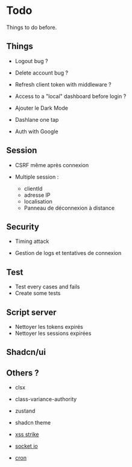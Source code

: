 # Todo

Things to do before.

## Things

- Logout bug ?
- Delete account bug ?

- Refresh client token with middleware ?
- Access to a "local" dashboard before login ?

- Ajouter le Dark Mode

- Dashlane one tap
- Auth with Google

## Session

- CSRF même après connexion

- Multiple session :
  - clientId
  - adresse IP
  - localisation
  - Panneau de déconnexion à distance

## Security

- Timing attack

- Gestion de logs et tentatives de connexion

## Test

- Test every cases and fails
- Create some tests

## Script server

- Nettoyer les tokens expirés
- Nettoyer les sessions expirées

## Shadcn/ui

## Others ?

- clsx
- class-variance-authority

- zustand
- shadcn theme

- [xss strike](https://github.com/s0md3v/XSStrike)

- [socket io](https://socket.io/docs/v4/)

- [cron](https://www.npmjs.com/package/node-cron)
